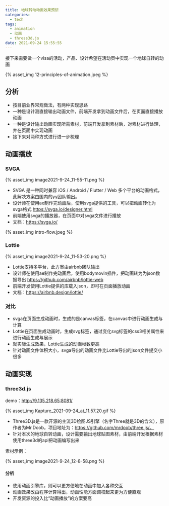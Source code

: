 ```yaml
---
title: 地球转动动画效果预研
categories:
  - tech
tags:
  - animation
  - 动画
  - thress3d.js
date: 2021-09-24 15:55:55
---
```


接下来需要做一个visa的活动，产品、设计希望在活动页中实现一个地球自转的动画

{% asset_img 12-principles-of-animation.jpeg %}

<escape><!-- more --></escape>

## 分析
- 按目前业界常规做法，有两种实现思路
- 一种是设计测直接输出动画文件，前端开发拿到动画文件后，在页面直接播放动画
- 一种是设计输出动画实现所需素材，前端开发拿到素材后，对素材进行处理，并在页面中实现动画
- 接下来对两种方式进行进一步梳理

## 动画播放

### SVGA

{% asset_img image2021-9-24_11-55-11.png %}

- SVGA 是一种同时兼容 iOS / Android / Flutter / Web 多个平台的动画格式，此解决方案由国内的yy团队输出。
- 设计师在使用ae制作完动画后，使用svga提供的工具，可以把动画转化为svga格式 https://svga.io/designer.html
- 前端使用svga的播放器，在页面中对svga文件进行播放
- 文档：https://svga.io/

{% asset_img intro-flow.jpeg %}

### Lottie

{% asset_img image2021-9-24_11-53-20.png %}

- Lottie支持多平台，此方案由airbnb团队输出
- 设计师在使用ae制作完动画后，使用bodymovin插件，把动画转为为json数据导出 https://github.com/airbnb/lottie-web
- 前端开发使用Lottie提供的库载入json，即可在页面播放动画
- 文档：https://airbnb.design/lottie/

### 对比

- svga在页面生成动画时，生成的是canvas标签，在canvas中进行动画生成与计算
- Lottie在页面生成动画时，生成svg标签，通过变化svg标签的css3相关属性来进行动画生成与展示
- 就实际生成效果，Lottie生成的动画帧数更高
- 针对动画文件体积大小，svga导出的动画文件比Lottie导出的json文件提交小很多

## 动画实现

### three3d.js

demo：http://9.135.218.65:8081/

{% asset_img Kapture_2021-09-24_at_11.57.20.gif %}

- Three3D.js是一款开源的主流3D绘图JS引擎（名字Three就是3D的含义），原作者为Mr.Doob，项目地址为：https://github.com/mrdoob/three.js/。
- 针对本次的地球自转动画，设计需要输出地球贴图素材，由前端开发根据素材使用three3d的api把动画编写出来

素材示例：

{% asset_img image2021-9-24_12-8-58.png %}

#### 分析

- 使用动画引擎库，则可以更方便地在动画中加入各种交互
- 动画效果改由程序计算得出，动画性能方面调校起来更为方便直观
- 开发资源的投入比“动画播放”的方案要高